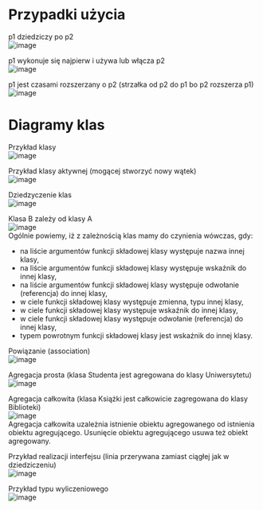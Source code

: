# Przypadki użycia
p1 dziedziczy po p2   
![image](https://github.com/user-attachments/assets/956ee175-60c7-4705-bde4-f9d085a99b6d)  

p1 wykonuje się najpierw i używa lub włącza p2  
![image](https://github.com/user-attachments/assets/77a9613c-8b43-4780-a334-769b9a56f6dd)  

p1 jest czasami rozszerzany o p2 (strzałka od p2 do p1 bo p2 rozszerza p1)
![image](https://github.com/user-attachments/assets/9f7dfbfe-8ff1-4837-9abf-2c36e4396017)  


# Diagramy klas
Przykład klasy  
![image](https://github.com/user-attachments/assets/e34c8869-4c62-43ca-ba64-4ad9f8cc55e4)

Przykład klasy aktywnej (mogącej stworzyć nowy wątek)  
![image](https://github.com/user-attachments/assets/01de8de7-457e-49ca-876a-e01d69e69ccc)

Dziedzyczenie klas  
![image](https://github.com/user-attachments/assets/6f491062-afec-4dbd-b7f5-1d639f5d7ff1)

Klasa B zależy od klasy A  
![image](https://github.com/user-attachments/assets/6fe5ef43-881b-40c7-842d-86ece24fb59b)  
Ogólnie powiemy, iż z
zależnością klas mamy do czynienia wówczas, gdy:
- na liście argumentów funkcji składowej klasy występuje nazwa innej klasy,
- na liście argumentów funkcji składowej klasy występuje wskaźnik do innej
klasy,
- na liście argumentów funkcji składowej klasy występuje odwołanie (referencja) do innej klasy,
- w ciele funkcji składowej klasy występuje zmienna, typu innej klasy,
- w ciele funkcji składowej klasy występuje wskaźnik do innej klasy,
- w ciele funkcji składowej klasy występuje odwołanie (referencja) do innej
klasy,
- typem powrotnym funkcji składowej klasy jest wskaźnik do innej klasy.

Powiązanie (association)  
![image](https://github.com/user-attachments/assets/c0b60ce3-0316-493c-879a-3e01119e758d)

Agregacja prosta (klasa Studenta jest agregowana do klasy Uniwersytetu)  
![image](https://github.com/user-attachments/assets/dd5779e4-bb1c-4ad3-b8cc-a91be1924f38)

Agregacja całkowita (klasa Książki jest całkowicie zagregowana do klasy Biblioteki)  
![image](https://github.com/user-attachments/assets/5638b3da-3f7f-4855-9fe1-92305a0bba76)  
Agregacja całkowita uzależnia istnienie obiektu agregowanego od istnienia obiektu agregującego. Usunięcie obiektu agregującego usuwa też obiekt agregowany.

Przykład realizacji interfejsu (linia przerywana zamiast ciągłej jak w dziedziczeniu)  
![image](https://github.com/user-attachments/assets/c0eaeb1d-518d-491e-8e39-ab06c98a2ee6)  

Przykład typu wyliczeniowego  
![image](https://github.com/user-attachments/assets/482e6533-8896-42d3-a09c-54feebafaa91)  
